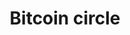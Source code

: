 ---
title: Bitcoin circle
tags: ["bitcoin", "circle", "cryptocurrency", "digital currency", "finance", "investment", "technology"]
icon: bitcoin-circle
svg: '<svg xmlns="http://www.w3.org/2000/svg" width="24" height="24" fill="none" viewBox="0 0 24 24" stroke-width="1.5" stroke-linecap="round" stroke-linejoin="round" stroke="currentColor"><path d="M12 8V6m0 12v-2m-3-4h4a2 2 0 1 0 0-4H9zm0 0h5a2 2 0 1 1 0 4H9z"/><path d="M21 12a9 9 0 1 1-18 0 9 9 0 0 1 18 0"/></svg>'
---
